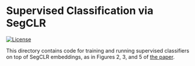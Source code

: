 # Supervised Classification via SegCLR

[![License](https://img.shields.io/badge/License-Apache%202.0-blue.svg)](https://opensource.org/licenses/Apache-2.0)

This directory contains code for training and running supervised classifiers on
top of SegCLR embeddings, as in Figures 2, 3, and 5 of
[the paper](https://doi.org/10.1101/2022.03.29.486320).
